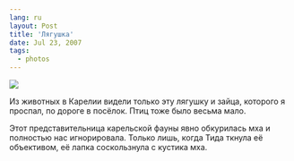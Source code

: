 ```yaml
---
lang: ru
layout: Post
title: 'Лягушка'
date: Jul 23, 2007
tags:
  - photos
---
```


![](photo://Sapegin_Artem_20D_2007-07-11_397-9790)

Из животных в Карелии видели только эту лягушку и зайца, которого я проспал, по дороге в посёлок. Птиц тоже было весьма мало.

Этот представительница карельской фауны явно обкурилась мха и полностью нас игнорировала. Только лишь, когда Тида ткнула её объективом, её лапка соскользнула с кустика мха.
